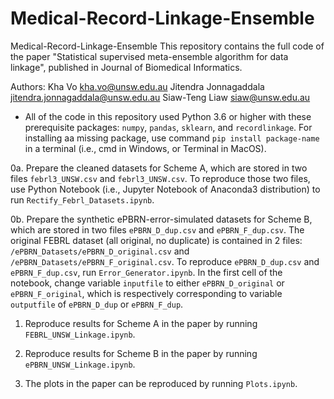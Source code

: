 # Medical-Record-Linkage-Ensemble
Medical-Record-Linkage-Ensemble
This repository contains the full code of the paper "Statistical supervised meta-ensemble algorithm for data linkage", published in Journal of Biomedical Informatics. 

Authors: 
Kha Vo <kha.vo@unsw.edu.au>
Jitendra Jonnagaddala <jitendra.jonnagaddala@unsw.edu.au>
Siaw-Teng Liaw <siaw@unsw.edu.au>

+ All of the code in this repository used Python 3.6 or higher with these prerequisite packages: `numpy`, `pandas`, `sklearn`, and `recordlinkage`. For installing aa missing package, use command `pip install package-name` in a terminal (i.e., cmd in Windows, or Terminal in MacOS).

0a. Prepare the cleaned datasets for Scheme A, which are stored in two files `febrl3_UNSW.csv` and `febrl3_UNSW.csv`. To reproduce those two files, use Python Notebook (i.e., Jupyter Notebook of Anaconda3 distribution) to run `Rectify_Febrl_Datasets.ipynb`.

0b. Prepare the synthetic ePBRN-error-simulated datasets for Scheme B, which are stored in two files `ePBRN_D_dup.csv` and `ePBRN_F_dup.csv`. The original FEBRL dataset (all original, no duplicate) is contained in 2 files: `/ePBRN_Datasets/ePBRN_D_original.csv` and `/ePBRN_Datasets/ePBRN_F_original.csv`. To reproduce `ePBRN_D_dup.csv` and `ePBRN_F_dup.csv`, run `Error_Generator.ipynb`. In the first cell of the notebook, change variable `inputfile` to either `ePBRN_D_original` or `ePBRN_F_original`, which is respectively corresponding to variable `outputfile` of `ePBRN_D_dup` or `ePBRN_F_dup`. 

1. Reproduce results for Scheme A in the paper by running `FEBRL_UNSW_Linkage.ipynb`.

2. Reproduce results for Scheme B in the paper by running `ePBRN_UNSW_Linkage.ipynb`.

3. The plots in the paper can be reproduced by running `Plots.ipynb`.
